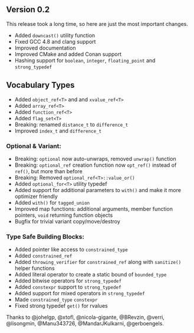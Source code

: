## Version 0.2

This release took a long time, so here are just the most important changes.

* Added `downcast()` utility function
* Fixed GCC 4.8 and clang support
* Improved documentation
* Improved CMake and added Conan support
* Hashing support for `boolean`, `integer`, `floating_point` and `strong_typedef`

## Vocabulary Types

* Added `object_ref<T>` and and `xvalue_ref<T>`
* Added `array_ref<T>`
* Added `function_ref<T>`
* Added `flag_set<T>`
* Breaking: renamed `distance_t` to `difference_t`
* Improved `index_t` and `difference_t`

### Optional & Variant:

* Breaking: `optional` now auto-unwraps, removed `unwrap()` function
* Breaking: `optional_ref` creation function now `opt_ref()` instead of `ref()`, but more than before
* Breaking: Removed `optional_ref<T>::value_or()`
* Added `optional_for<T>` utility typedef
* Added support for additional parameters to `with()` and make it more optimizer friendly
* Added `with()` for `tagged_union`
* Improved map functions: additional arguments, member function pointers, `void` returning function objects
* Bugfix for trivial variant copy/move/destroy

### Type Safe Building Blocks:

* Added pointer like access to `constrained_type`
* Added `constrained_ref`
* Added `throwing_verifier` for `constrained_ref` along with `sanitize()` helper functions
* Added literal operator to create a static bound of `bounded_type`
* Added bitwise operators for `strong_typedef`
* Added `constexpr` support to `strong_typedef`
* Added support for mixed operators in `strong_typedef`
* Made `constrained_type` `constexpr`
* Fixed strong typedef `get()` for rvalues


Thanks to @johelgp, @xtofl, @nicola-gigante, @BRevzin, @verri, @lisongmin, @Manu343726, @MandarJKulkarni, @gerboengels.
